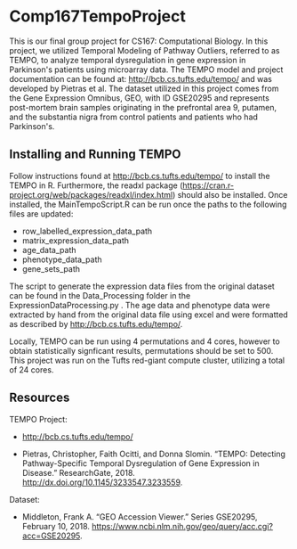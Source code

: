 # Comp167TempoProject

This is our final group project for CS167: Computational Biology. In this project, we utilized Temporal Modeling of Pathway Outliers, referred to as TEMPO, to analyze temporal dysregulation in gene expression in Parkinson's patients using microarray data. The TEMPO model and project documentation can be found at: http://bcb.cs.tufts.edu/tempo/ and was developed by Pietras et al. The dataset utilized in this project comes from the Gene Expression Omnibus, GEO, with ID GSE20295 and represents post-mortem brain samples originating in the prefrontal area 9, putamen, and the substantia nigra from control patients and patients who had Parkinson's. 

## Installing and Running TEMPO

Follow instructions found at http://bcb.cs.tufts.edu/tempo/ to install the TEMPO in R. Furthermore, the readxl package (https://cran.r-project.org/web/packages/readxl/index.html) should also be installed. Once installed, the MainTempoScript.R can be run once the paths to the following files are updated:

* row_labelled_expression_data_path
* matrix_expression_data_path
* age_data_path
* phenotype_data_path
* gene_sets_path

The script to generate the expression data files from the original dataset can be found in the Data_Processing folder in the ExpressionDataProcessing.py . The age data and phenotype data were extracted by hand from the original data file using excel and were formatted as described by http://bcb.cs.tufts.edu/tempo/. 

Locally, TEMPO can be run using 4 permutations and 4 cores, however to obtain statistically signficant results, permutations should be set to 500. This project was run on the Tufts red-giant compute cluster, utilizing a total of 24 cores.

## Resources

TEMPO Project:

* http://bcb.cs.tufts.edu/tempo/

* Pietras, Christopher, Faith Ocitti, and Donna Slomin. “TEMPO: Detecting Pathway-Specific Temporal Dysregulation of Gene Expression in Disease.” ResearchGate, 2018. http://dx.doi.org/10.1145/3233547.3233559.

Dataset:

* Middleton, Frank A. “GEO Accession Viewer.” Series GSE20295, February 10, 2018. https://www.ncbi.nlm.nih.gov/geo/query/acc.cgi?acc=GSE20295.
